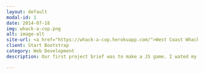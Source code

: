```yaml
---
layout: default
modal-id: 1
date: 2014-07-18
img: whack-a-cop.png
alt: image-alt
site-url: <a href="https://whack-a-cop.herokuapp.com/">West Coast Whack a Cop</a>
client: Start Bootstrap
category: Web Development
description: Our first project brief was to make a JS game. I wated my game to be comical and tongue-in-cheek so I played on my love of old-school West Coast Hip hop and just had fun with it.

---
```

